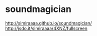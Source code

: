 soundmagician
=============
http://simiraaaa.github.io/soundmagician/
http://jsdo.it/simiraaaa/4XNZ/fullscreen